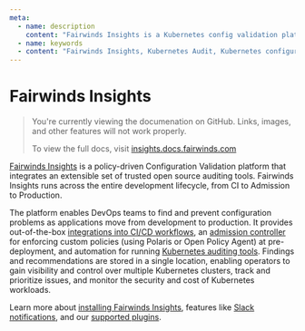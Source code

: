 ```yaml
---
meta:
  - name: description
    content: "Fairwinds Insights is a Kubernetes config validation platform. View the documentation on how to install and learn about features and supported plugins."
  - name: keywords
  - content: "Fairwinds Insights, Kubernetes Audit, Kubernetes configuration validation"
---
```

# Fairwinds Insights
<blockquote class="github-only">
<p>
You're currently viewing the documenation on GitHub. Links, images,
and other features will not work properly.
</p>
<p>
To view the full docs, visit
<a href="http://insights.docs.fairwinds.com">insights.docs.fairwinds.com</a>
</p>
</blockquote>

[Fairwinds Insights](https://fairwinds.com/insights) is a policy-driven Configuration Validation platform
that integrates an extensible set of trusted open source auditing tools.
Fairwinds Insights runs across the entire development lifecycle, from CI to Admission to Production.

The platform enables DevOps teams to find and prevent configuration problems as applications move
from development to production. It provides out-of-the-box
[integrations into CI/CD workflows](https://insights.docs.fairwinds.com/run/ci/about),
an [admission controller](https://insights.docs.fairwinds.com/run/admission/about)
for enforcing custom policies (using Polaris or Open Policy Agent) at pre-deployment,
and automation for running
[Kubernetes auditing tools](https://insights.docs.fairwinds.com/run/agent/about).
Findings and recommendations are stored in a single location, enabling operators to gain visibility
and control over multiple Kubernetes clusters, track and prioritize issues,
and monitor the security and cost of Kubernetes workloads.

Learn more about
[installing Fairwinds Insights](https://insights.docs.fairwinds.com/installation/getting-started),
features like [Slack notifications](https://insights.docs.fairwinds.com/configure/integrations/slack),
and our [supported plugins](https://insights.docs.fairwinds.com/configure/reports/polaris).

<!-- Begin boilerplate -->
